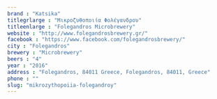 ```yaml
---
brand : "Katsika"
titlegrlarge : "Μικροζυθοποιία Φολέγανδρου"
titleenlarge : "Folegandros Microbrewery"
website : "http://www.folegandrosbrewery.gr/"
facebook : "https://www.facebook.com/folegandrosbrewery/"
city : "Folegandros"
brewery : "Microbrewery"
beers : "4"
year : "2016"
address : "Folegandros, 84011 Greece, Folegandros, 84011, Greece"
phone : ""
slug: "mikrozythopoiia-folegandroy"
---
```

